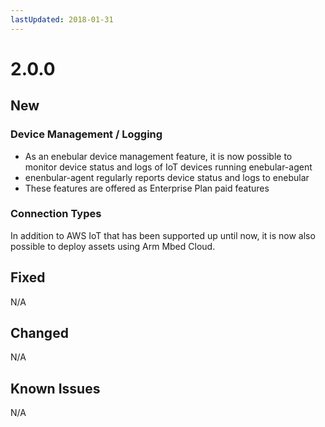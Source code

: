 ```yaml
---
lastUpdated: 2018-01-31
---
```


# 2.0.0

## New

### Device Management / Logging
* As an enebular device management feature, it is now possible to monitor device status and logs of IoT devices running enebular-agent
* enenbular-agent regularly reports device status and logs to enebular
* These features are offered as Enterprise Plan paid features

### Connection Types
In addition to AWS IoT that has been supported up until now, it is now also possible to deploy assets using Arm Mbed Cloud.

## Fixed
 N/A

## Changed
 N/A

## Known Issues
 N/A
